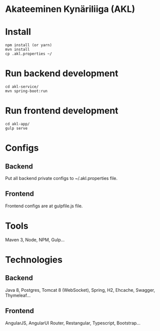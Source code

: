 Akateeminen Kynäriliiga (AKL)
=============================

# Install
```
npm install (or yarn)
mvn install
cp .akl.properties ~/
```
# Run backend development
```
cd akl-service/
mvn spring-boot:run
```
# Run frontend development
```
cd akl-app/
gulp serve
```

# Configs
## Backend 
Put all backend private configs to ~/.akl.properties file. 

## Frontend
Frontend configs are at gulpfile.js file.

# Tools
Maven 3, Node, NPM, Gulp...

# Technologies

## Backend
Java 8, Postgres, Tomcat 8 (WebSocket), Spring, H2, Ehcache, Swagger, Thymeleaf...

## Frontend
AngularJS, AngularUI Router, Restangular, Typescript, Bootstrap...
